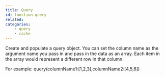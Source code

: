 ```yaml
---
title: Query
id: function-query
related:
categories:
    - query
    - cache
---
```


Create and populate a query object. You can set the column name as the argument name you pass in and pass in the data as an array. Each item in the array would represent a different row in that column. 

For example: query(columnName1:[1,2,3],columnName2:[4,5,6])

